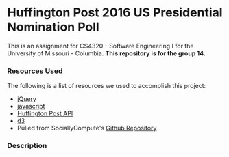 # Huffington Post 2016 US Presidential Nomination Poll

This is an assignment for CS4320 - Software Engineering I for the University of Missouri - Columbia. 
**This repository is for the group 14.**

### Resources Used

The following is a list of resources we used to accomplish this project:

- [jQuery](https://jquery.com)
- [javascript](https://javascript.com)
- [Huffington Post API](http://elections.huffingtonpost.com/pollster/api)
- [d3](https://d3js.org/)
- Pulled from SociallyCompute's [Github Repository](https://github.com/SociallyCompute/MizzouSENG)


### Description

